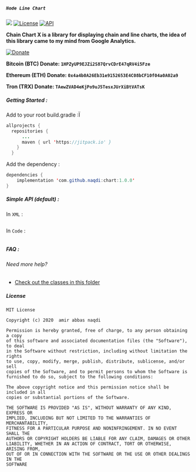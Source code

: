 ##### `Node Line Chart`

[![](https://jitpack.io/v/oky2abbas/reactor.svg)](https://jitpack.io/#dfmAbbas/reactor)
[![License](http://img.shields.io/badge/license-MIT-green.svg?style=flat)](https://github.com/oky2abbas/reactor)
[![API](https://img.shields.io/badge/API-14%2B-blue.svg?style=flat)](https://github.com/oky2abbas/reactor)

**Chain Chart X is a library for displaying chain and line charts, the idea of this library came to my mind from Google Analytics.**

[![Donate](https://img.shields.io/badge/Donate-green)](https://idpay.ir/oky2abbas)

**Bitcoin (BTC) Donate: `1HPZyUP9EJZi2S87QrvCDrE47qRV4i5Fze`**

**Ethereum (ETH) Donate: `0x4a4b0A26Eb31e9152653E4C08bCF10f04a0A02a9`**

**Tron (TRX) Donate: `TAewZVAD4eKjPo9uJ5TesxJUrXiBtVATsK`**




##### Getting Started :

Add to your root build.gradle :Ï

```java
allprojects {
  repositories {
      ...
      maven { url 'https://jitpack.io' }
    }
  }
```

Add the dependency :

```java
dependencies {
    implementation 'com.github.naqdi:chart:1.0.0'
}
```

##### Simple API (default) :

In `XML` :

```XML 

```

In `Code` :

```java

```

##### FAQ :

###### Need more help?

- [Check out the classes in this folder](sample/src/main/java/com/naqdi/sample)

##### License

```
MIT License

Copyright (c) 2020  amir abbas naqdi

Permission is hereby granted, free of charge, to any person obtaining a copy
of this software and associated documentation files (the "Software"), to deal
in the Software without restriction, including without limitation the rights
to use, copy, modify, merge, publish, distribute, sublicense, and/or sell
copies of the Software, and to permit persons to whom the Software is
furnished to do so, subject to the following conditions:

The above copyright notice and this permission notice shall be included in all
copies or substantial portions of the Software.

THE SOFTWARE IS PROVIDED "AS IS", WITHOUT WARRANTY OF ANY KIND, EXPRESS OR
IMPLIED, INCLUDING BUT NOT LIMITED TO THE WARRANTIES OF MERCHANTABILITY,
FITNESS FOR A PARTICULAR PURPOSE AND NONINFRINGEMENT. IN NO EVENT SHALL THE
AUTHORS OR COPYRIGHT HOLDERS BE LIABLE FOR ANY CLAIM, DAMAGES OR OTHER
LIABILITY, WHETHER IN AN ACTION OF CONTRACT, TORT OR OTHERWISE, ARISING FROM,
OUT OF OR IN CONNECTION WITH THE SOFTWARE OR THE USE OR OTHER DEALINGS IN THE
SOFTWARE
```
